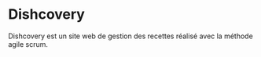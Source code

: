 # Dishcovery
Dishcovery est un site web de gestion des recettes réalisé avec la méthode agile scrum.

